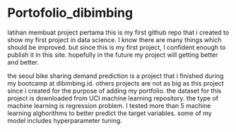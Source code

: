 # Portofolio_dibimbing
latihan membuat project pertama
this is my first github repo that i created to show my first project in data science. I know there are many things which should be improved. but since this is my first project, I confident enough to publish it in this site. hopefully in the future my project will getting better and better.

the seoul bike sharing demand prediction is a project that i finished during my bootcamp at dibimbing.id. others projects are not as big as this project since i created for the purpose of adding my portfolio. 
the dataset for this project is downloaded from UCI machine learning repository. the type of machine learning is regression problem. I tested more than 5 machine learning alghorithms to better predict the target variables. some of my model includes hyperparameter tuning. 
